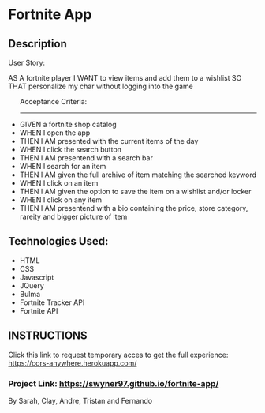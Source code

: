 # Fortnite App

## Description
User Story:

AS A fortnite player
I WANT to view items and add them to a wishlist 
SO THAT personalize my char without logging into the game

<ul>Acceptance Criteria:
<hr>
<li>GIVEN a fortnite shop catalog</li>
<li>WHEN I open the app</li>
<li>THEN I AM presented with the current items of the day</li>
<li>WHEN I click the search button</li>
<li>THEN I AM presentend with a search bar</li>
<li>WHEN I search for an item</li> 
<li>THEN I AM given the full archive of item matching the searched keyword</li>
<li>WHEN I click on an item </li>
<li>THEN I AM given the option to save the item on a wishlist and/or locker</li>
<li>WHEN I click on any item </li>
<li>THEN I AM presentend with a bio containing the price, store category, rareity and bigger picture of item
</ul>

## Technologies Used: 

- HTML
- CSS
- Javascript 
- JQuery 
- Bulma
- Fortnite Tracker API
- Fortnite API

## INSTRUCTIONS

Click this link to request temporary acces to get the full experience: https://cors-anywhere.herokuapp.com/

### Project Link: https://swyner97.github.io/fortnite-app/

By Sarah, Clay, Andre, Tristan and Fernando
